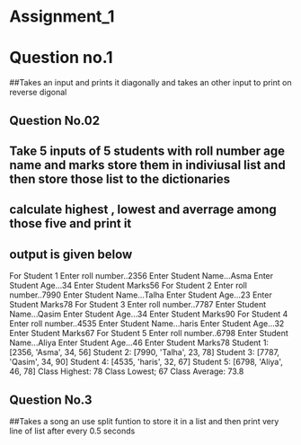 # Assignment_1
# Question no.1


##Takes an input and prints it diagonally and takes an other input to print on reverse digonal




## Question No.02

## Take 5 inputs of 5 students with roll number age name and marks store them in indiviusal list and then store those list to the dictionaries
## calculate highest , lowest and averrage among those five and print it
## output is given below

  For Student 1
Enter roll number..2356
Enter Student Name...Asma
Enter Student Age...34
Enter Student Marks56
 For Student 2
Enter roll number..7990
Enter Student Name...Talha
Enter Student Age...23
Enter Student Marks78
 For Student 3
Enter roll number..7787
Enter Student Name...Qasim
Enter Student Age...34
Enter Student Marks90
 For Student 4
Enter roll number..4535
Enter Student Name...haris
Enter Student Age...32
Enter Student Marks67
 For Student 5
Enter roll number..6798
Enter Student Name...Aliya
Enter Student Age...46
Enter Student Marks78
Student 1:   [2356, 'Asma', 34, 56]
Student 2:   [7990, 'Talha', 23, 78]
Student 3:   [7787, 'Qasim', 34, 90]
Student 4:   [4535, 'haris', 32, 67]
Student 5:   [6798, 'Aliya', 46, 78]
Class Highest:   78
Class Lowest;    67
Class Average:    73.8

## Question No.3


   
##Takes a song an use split funtion to store it in a list and then print very line of list after every 0.5 seconds
